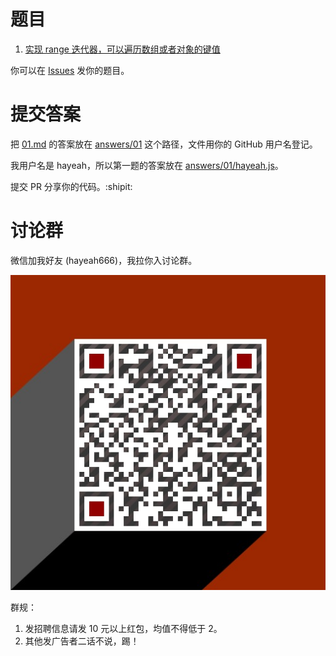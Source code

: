 # 题目

1. [实现 range 迭代器，可以遍历数组或者对象的键值](problems/01.md)

你可以在 [Issues](https://github.com/hayeah/js-gym/issues) 发你的题目。

# 提交答案

把 [01.md](problems/01.md) 的答案放在 [answers/01](answers/01) 这个路径，文件用你的 GitHub 用户名登记。

我用户名是 hayeah，所以第一题的答案放在 [answers/01/hayeah.js](answers/01/hayeah.js)。

提交 PR 分享你的代码。:shipit:

# 讨论群

微信加我好友 (hayeah666)，我拉你入讨论群。

![hayeah666](hayeah666.png)

群规：

1. 发招聘信息请发 10 元以上红包，均值不得低于 2。
2. 其他发广告者二话不说，踢！
